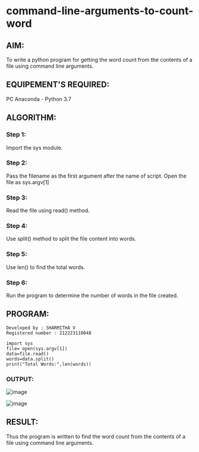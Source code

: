 # command-line-arguments-to-count-word
## AIM:
To write a python program for getting the word count from the contents of a file using command line arguments.
## EQUIPEMENT'S REQUIRED: 
PC
Anaconda - Python 3.7
## ALGORITHM: 
### Step 1:
Import the sys module.
### Step 2: 
Pass the filename as the first argument after the name of script. Open the file as sys.argv[1]
### Step 3: 
Read the file using read() method.
### Step 4:  
Use split() method to split the file content into words.
### Step 5: 
Use len() to find the total words.
### Step 6: 
Run the program to determine the number of words in the file created.
## PROGRAM:
```
Developed by : SHARMITHA V
Registered number : 212223110048

import sys
file= open(sys.argv[1])
data=file.read()
words=data.split()
print("Total Words:",len(words))
```

### OUTPUT:

![image](https://github.com/sharmitha3/command-line-arguments-to-count-word/assets/145974496/57430fb8-d273-48f8-87fa-c78bc56b91ea)


![image](https://github.com/sharmitha3/command-line-arguments-to-count-word/assets/145974496/0eb7542f-7385-463d-beab-2713e2cde51f)



## RESULT:
Thus the program is written to find the word count from the contents of a file using command line arguments.
